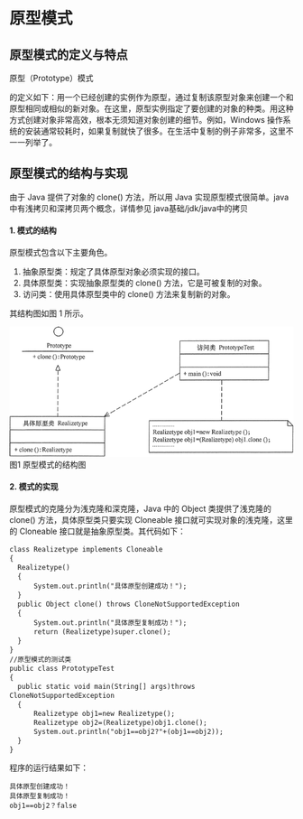 # 原型模式

## 原型模式的定义与特点

原型（Prototype）模式

的定义如下：用一个已经创建的实例作为原型，通过复制该原型对象来创建一个和原型相同或相似的新对象。在这里，原型实例指定了要创建的对象的种类。用这种方式创建对象非常高效，根本无须知道对象创建的细节。例如，Windows 操作系统的安装通常较耗时，如果复制就快了很多。在生活中复制的例子非常多，这里不一一列举了。

## 原型模式的结构与实现

由于 Java 提供了对象的 clone() 方法，所以用 Java 实现原型模式很简单。java中有浅拷贝和深拷贝两个概念，详情参见 java基础/jdk/java中的拷贝

#### 1. 模式的结构

原型模式包含以下主要角色。

1. 抽象原型类：规定了具体原型对象必须实现的接口。
2. 具体原型类：实现抽象原型类的 clone() 方法，它是可被复制的对象。
3. 访问类：使用具体原型类中的 clone() 方法来复制新的对象。

其结构图如图 1 所示。

![原型模式的结构图](assets/3-1Q114101Fa22.gif)
图1 原型模式的结构图

#### 2. 模式的实现

原型模式的克隆分为浅克隆和深克隆，Java 中的 Object 类提供了浅克隆的 clone() 方法，具体原型类只要实现 Cloneable 接口就可实现对象的浅克隆，这里的 Cloneable 接口就是抽象原型类。其代码如下：

```
class Realizetype implements Cloneable
{
  Realizetype()
  {
      System.out.println("具体原型创建成功！");
  }
  public Object clone() throws CloneNotSupportedException
  {
      System.out.println("具体原型复制成功！");
      return (Realizetype)super.clone();
  }
}
//原型模式的测试类
public class PrototypeTest
{
  public static void main(String[] args)throws CloneNotSupportedException
  {
      Realizetype obj1=new Realizetype();
      Realizetype obj2=(Realizetype)obj1.clone();
      System.out.println("obj1==obj2?"+(obj1==obj2));
  }
}
```

程序的运行结果如下：

```
具体原型创建成功！
具体原型复制成功！
obj1==obj2？false
```



